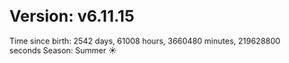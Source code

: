 # Version: v6.11.15
Time since birth: 2542 days, 61008 hours, 3660480 minutes, 219628800 seconds
Season: Summer ☀️

